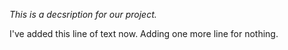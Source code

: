 *This is a decsription for our project.*

I've added this line of text now.
Adding one more line for nothing.
